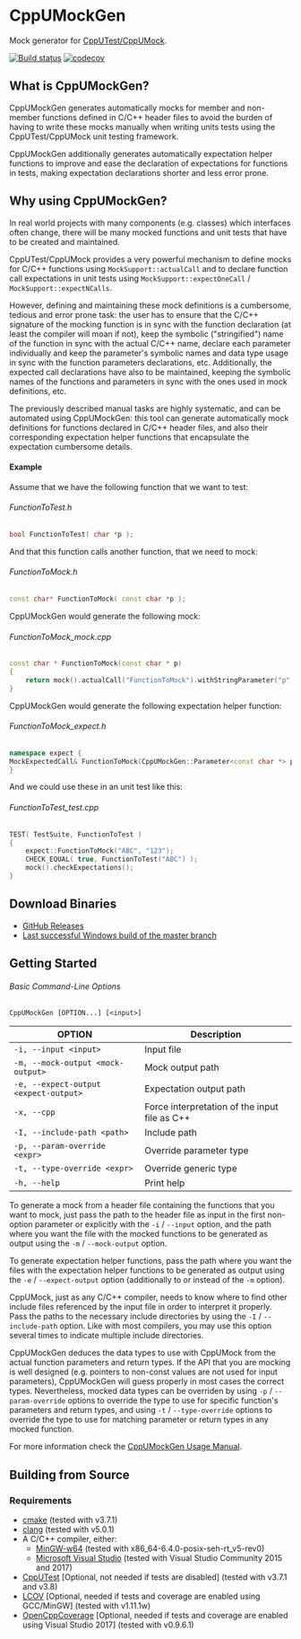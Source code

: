 
CppUMockGen
===========
Mock generator for [CppUTest/CppUMock](http://cpputest.github.io/).

[![Build status](https://ci.appveyor.com/api/projects/status/3ch50mcu29pgv5st/branch/master?svg=true)](https://ci.appveyor.com/project/jgonzalezdr/cppumockgen/branch/master)
[![codecov](https://codecov.io/gh/jgonzalezdr/CppUMockGen/branch/master/graph/badge.svg)](https://codecov.io/gh/jgonzalezdr/CppUMockGen)

## What is CppUMockGen?

CppUMockGen generates automatically mocks for member and non-member functions defined in C/C++ header files to avoid the burden of having to write these mocks manually when writing units tests using the CppUTest/CppUMock unit testing framework.

CppUMockGen additionally generates automatically expectation helper functions to improve and ease the declaration of expectations for functions in tests, making expectation declarations shorter and less error prone.

## Why using CppUMockGen?

In real world projects with many components (e.g. classes) which interfaces often change, there will be many mocked functions and unit tests that have to be created and maintained.

CppUTest/CppUMock provides a very powerful mechanism to define mocks for C/C\++ functions using `MockSupport::actualCall` and to declare function call expectations in unit tests using `MockSupport::expectOneCall` / `MockSupport::expectNCalls`.

However, defining and maintaining these mock definitions is a cumbersome, tedious and error prone task: the user has to ensure that the C/C\++ signature of the mocking function is in sync with the function declaration (at least the compiler will moan if not), keep the symbolic ("stringified") name of the function in sync with the actual C/C\++ name, declare each parameter individually and keep the parameter's symbolic names and data type usage in sync with the function parameters declarations, etc. Additionally, the expected call declarations have also to be maintained, keeping the symbolic names of the functions and parameters in sync with the ones used in mock definitions, etc.

The previously described manual tasks are highly systematic, and can be automated using CppUMockGen: this tool can generate automatically mock definitions for functions declared in C/C\++ header files, and also their corresponding expectation helper functions that encapsulate the expectation cumbersome details.

#### Example

Assume that we have the following function that we want to test:

###### FunctionToTest.h
```cpp
bool FunctionToTest( char *p );
```

And that this function calls another function, that we need to mock:

###### FunctionToMock.h
```cpp
const char* FunctionToMock( const char *p );
```

CppUMockGen would generate the following mock:

###### FunctionToMock_mock.cpp
```cpp
const char * FunctionToMock(const char * p)
{
    return mock().actualCall("FunctionToMock").withStringParameter("p", p).returnStringValue();
}
```

CppUMockGen would generate the following expectation helper function:

###### FunctionToMock_expect.h
```cpp
namespace expect {
MockExpectedCall& FunctionToMock(CppUMockGen::Parameter<const char *> p, const char * __return__);
}
```

And we could use these in an unit test like this:

###### FunctionToTest_test.cpp
```cpp
TEST( TestSuite, FunctionToTest )
{
    expect::FunctionToMock("ABC", "123");
    CHECK_EQUAL( true, FunctionToTest("ABC") );
    mock().checkExpectations();
}
```

## Download Binaries

* [GitHub Releases](https://github.com/jgonzalezdr/CppUMockGen/releases)
* [Last successful Windows build of the master branch](https://ci.appveyor.com/api/projects/jgonzalezdr/CppUMockGen/artifacts/Install%20CppUMockGen%20Experimental.exe?branch=master&job=Environment:%20Platform=MinGW64,%20PlatformToolset=6.3.0,%20Configuration=Release,%20Test=False,%20PublishArtifacts=True,%20GenerateInstaller=True,%20APPVEYOR_BUILD_WORKER_IMAGE=Visual%20Studio%202015)

## Getting Started

###### Basic Command-Line Options

`CppUMockGen [OPTION...] [<input>]`

| OPTION                                | Description                                   |
| -                                     | -                                             |
| `-i, --input <input> `                | Input file                                    |
| `-m, --mock-output <mock-output>`     | Mock output path                              |
| `-e, --expect-output <expect-output>` | Expectation output path                              |
| `-x, --cpp`                           | Force interpretation of the input file as C++ |
| `-I, --include-path <path>`           | Include path                                  |
| `-p, --param-override <expr>`         | Override parameter type                       |
| `-t, --type-override <expr>`          | Override generic type                         |
| `-h, --help`                          | Print help                                    |

To generate a mock from a header file containing the functions that you want to mock, just pass the path to the header file as input in the first non-option parameter or explicitly with the `-i` / `--input` option, and the path where you want the file with the mocked functions to be generated as output using the `-m` / `--mock-output` option.

To generate expectation helper functions, pass the path where you want the files with the expectation helper functions to be generated as output using the `-e` / `--expect-output` option (additionally to or instead of the `-m` option).

CppUMock, just as any C/C++ compiler, needs to know where to find other include files referenced by the input file in order to interpret it properly. Pass the paths to the necessary include directories by using the `-I` / `--include-path` option. Like with most compilers, you may use this option several times to indicate multiple include directories.

CppUMockGen deduces the data types to use with CppUMock from the actual function parameters and return types. If the API that you are mocking is well designed (e.g. pointers to non-const values are not used for input parameters), CppUMockGen will guess properly in most cases the correct types. Nevertheless, mocked data types can be overriden by using `-p` / `--param-override` options to override the type to use for specific function's parameters and return types, and using `-t` / `--type-override` options to override the type to use for matching parameter or return types in any mocked function.

For more information check the [CppUMockGen Usage Manual](MANUAL.md).

## Building from Source

### Requirements

- [cmake](https://cmake.org/) (tested with v3.7.1)
- [clang](http://releases.llvm.org/download.html) (tested with v5.0.1)
- A C/C++ compiler, either:
  - [MinGW-w64](https://sourceforge.net/projects/mingw-w64/) (tested with x86_64-6.4.0-posix-seh-rt_v5-rev0)
  - [Microsoft Visual Studio](https://www.visualstudio.com/es/downloads/) (tested with Visual Studio Community 2015 and 2017)
- [CppUTest](http://cpputest.github.io/) [Optional, not needed if tests are disabled] (tested with v3.7.1 and v3.8)
- [LCOV](https://github.com/jgonzalezdr/lcov/releases) [Optional, needed if tests and coverage are enabled using GCC/MinGW] (tested with v1.11.1w)
- [OpenCppCoverage](https://github.com/OpenCppCoverage/OpenCppCoverage) [Optional, needed if tests and coverage are enabled using Visual Studio 2017] (tested with v0.9.6.1)